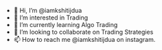 - 👋 Hi, I’m @iamkshitijdua
- 👀 I’m interested in Trading
- 🌱 I’m currently learning Algo Trading
- 💞️ I’m looking to collaborate on Trading Strategies
- 📫 How to reach me @iamkshitijdua on instagram.

<!---
iamkshitijdua/iamkshitijdua is a ✨ special ✨ repository because its `README.md` (this file) appears on your GitHub profile.
You can click the Preview link to take a look at your changes.
--->

